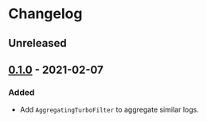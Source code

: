 # Changelog

## Unreleased

## [0.1.0] - 2021-02-07

### Added
- Add `AggregatingTurboFilter` to aggregate similar logs.

[Unreleased]: https://github.com/coditory/logback-filters/compare/v0.1.0...HEAD
[0.1.0]: https://github.com/coditory/logback-filters/releases/tags/v0.1.0